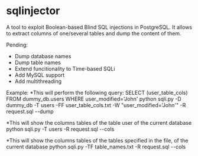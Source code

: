 # sqlinjector
A tool to exploit Boolean-based Blind SQL injections in PostgreSQL.
It allows to extract columns of one/several tables and dump the content of them.

Pending:
- Dump database names
- Dump table names
- Extend funcitionality to Time-based SQLi
- Add MySQL support
- Add multithreading

Example:
*This will perform the following query: SELECT (user_table_cols) FROM dummy_db.users WHERE user_modified='John'
python sqli.py -D dummy_db -T users -FF user_table_cols.txt -W "user_modified='John'" -R request.sql --dump

*This will show the columns tables of the table user of the current database
python sqli.py -T users -R request.sql --cols

*This will show the columns tables of the tables specified in the file, of the current database
python sqli.py -TF table_names.txt -R request.sql --cols
